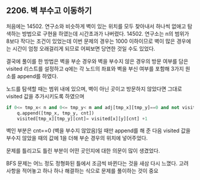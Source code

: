 ## 2206. 벽 부수고 이동하기

처음에는 14502. 연구소와 비슷하게 벽이 있는 위치를 모두 찾아내서 하나씩 없애고 탐색하는 방법으로 구현을 하였는데 시간초과가 나버렸다. 14502. 연구소는 n의 범위가 8보다 작다는 조건이 있었는데 이번 문제의 경우는 1000 이하이므로 벽이 많은 경우에는 시간이 엄청 오래걸리게 되므로 어찌보면 당연한 것일 수도 있었다. 

결국에 풀이를 한 방법은 벽을 부순 경우와 벽을 부수지 않은 경우의 방문 여부를 담은 visited 리스트를 설정하고 q에는 각 노드의 좌표와 벽을 부신 여부를 포함해 3가지 원소를 append를 하였다.

노드를 탐색할 때는 범위 내에 있으며, 벽이 아닌 곳이고 방문하지 않았다면 그대로 visited 값을 추가시키도록 하였으며

```python
if 0<= tmp_x< n and 0<= tmp_y< m and adj[tmp_x][tmp_y]==0 and not visited[tmp_x][tmp_y][cnt]:
    q.append([tmp_x, tmp_y, cnt])
    visited[tmp_x][tmp_y][cnt]= visited[x][y][cnt] +1

```

벽인 부분은 cnt==0 (벽을 부수지 않았음)일 때만 append를 해 준 다음 visited 값을 부수지 않았을 때의 값에 1을 더해 부순 경우의 위치에 넣어주었다.



문제를  틀리고도 틀린 부분이 어떤 곳인지에 대한 의문이 많이 생겼었다.

BFS 문제는 어느 정도 정형화된 틀에서 조금씩 바뀐다는 것을 새삼 다시 느꼈다. 고려 사항을 적어놓고 하나 하나 해결하는 식으로 문제를 풀이하는 것이 중요